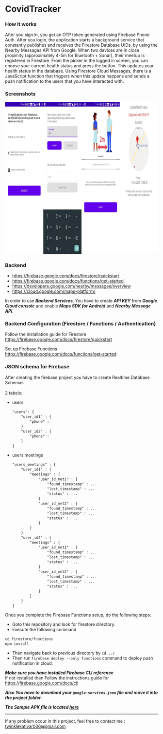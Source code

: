 # CovidTracker

### How it works
After you sign in, you get an OTP token generated using Firebase Phone Auth. After you login, the application starts a background service that constantly publishes and receives the Firestore Database UIDs, by using the Nearby Messages API from Google. When two devices are in close proximity (approximately 4-5m for Bluetooth + Sonar), their meetup is registered in Firestore.
From the picker in the logged in screen, you can choose your current health status and press the button. This updates your health status in the database. Using Firestore Cloud Messages, there is a JavaScript function that triggers when this update happens and sends a push notification to the users that you have interacted with.

### Screenshots
<img src="/Screenshots/screenshot.jpg" height=500 width=100%>

### Backend
- https://firebase.google.com/docs/firestore/quickstart
- https://firebase.google.com/docs/functions/get-started
- https://developers.google.com/nearby/messages/overview
- https://cloud.google.com/maps-platform/

In order to use ***Backend Services***, You have to create ***API KEY*** from ***Google Cloud console*** and enable ***Maps SDK for Android*** and ***Nearby Message API***. 

### Backend Configuration (Firestore / Functions / Authentication)
Follow the installation guide for Firestore \
https://firebase.google.com/docs/firestore/quickstart

Set up Firebase Functions \
https://firebase.google.com/docs/functions/get-started 


### JSON schema for Firebase
After creating the firebase project you have to create Realtime Database Schemas \
\
2 tabels:
- users
    ```
    "users": {
        "user_id1" : {
            "phone" :
        }
        "user_id2" : {
            "phone" :
        }
    }
    ```

- users meetings
    ```
    "users_meetings" : {
        "user_id1" : {
            "meetings" : {
                "user_id_met1" : {
                    "found_timestamp" : ...
                    "lost_timestamp" : ...
                    "status" : ...
                }
                "user_id_met2" : {
                    "found_timestamp" : ...
                    "lost_timestamp" : ...
                    "status" : ...
                }
            }
        }
        "user_id2" : {
            "meetings" : {
                "user_id_met1" : {
                    "found_timestamp" : ...
                    "lost_timestamp" : ...
                    "status" : ...
                }
                "user_id_met2" : {
                    "found_timestamp" : ...
                    "lost_timestamp" : ...
                    "status" : ...
                }
            }
        }
    }
    ```

Once you complete the Firebase Functions setup, do the following steps:
- Goto this repository and look for firestore directory.
- Execute the following command
```
cd firestore/functions
npm install
```
- Then navigate back to previous directory by  ``` cd ../ ```
- Then run ``` firebase deploy --only functions ``` command to deploy push notification in cloud.

***Make sure you have installed Firebase CLI reference***\
If not installed then Follow the instructions guide for \
https://firebase.google.com/docs/cli

***Also You have to download your ```google-services.json``` file and move it into the project folder.***

***The Sample APK file is located [here](https://github.com/twinkle-katiyar/CovidTracker/blob/master/debug/app-debug.apk)***

---

If any problem occur in this project, feel free to contact me : <twinklekatiyar006@gmail.com>

